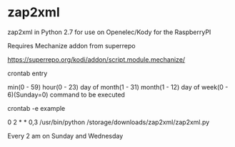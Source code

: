 # zap2xml
zap2xml in Python 2.7 for use on Openelec/Kody for the RaspberryPI

Requires Mechanize addon from superrepo

https://superrepo.org/kodi/addon/script.module.mechanize/

crontab entry

min(0 - 59) hour(0 - 23) day of month(1 - 31) month(1 - 12) day of week(0 - 6)(Sunday=0)  command to be executed

crontab -e example

0 2 * * 0,3 /usr/bin/python /storage/downloads/zap2xml/zap2xml.py

Every 2 am on Sunday and Wednesday
